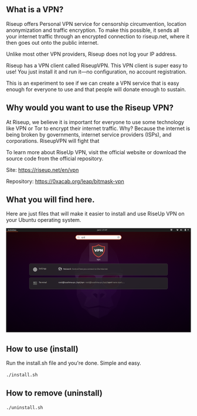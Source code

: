 ## What is a VPN?
Riseup offers Personal VPN service for censorship circumvention, location anonymization and traffic encryption. To make this possible, it sends all your internet traffic through an encrypted connection to riseup.net, where it then goes out onto the public internet.

Unlike most other VPN providers, Riseup does not log your IP address.

Riseup has a VPN client called RiseupVPN. This VPN client is super easy to use! You just install it and run it—no configuration, no account registration.

This is an experiment to see if we can create a VPN service that is easy enough for everyone to use and that people will donate enough to sustain. 

## Why would you want to use the Riseup VPN?

At Riseup, we believe it is important for everyone to use some technology like VPN or Tor to encrypt their internet traffic. Why? Because the internet is being broken by governments, internet service providers (ISPs), and corporations. RiseupVPN will fight that

To learn more about RiseUp VPN, visit the official website or download the source code from the official repository.

Site: https://riseup.net/en/vpn

Repository: https://0xacab.org/leap/bitmask-vpn

## What you will find here.

Here are just files that will make it easier to install and use RiseUp VPN on your Ubuntu operating system.

![image1](https://github.com/monteirohat/riseup-vpn-app/blob/51f086de438e274b8394e59c3d54bf931d54cb7c/images/img1.png)

## How to use (install)

Run the install.sh file and you're done. Simple and easy.

```./install.sh```

## How to remove (uninstall)

```./uninstall.sh```
